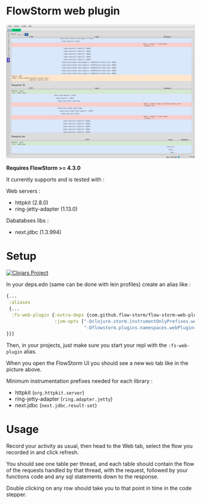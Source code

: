 # FlowStorm web plugin

![demo](./images/plugin_demo.png)

**Requires FlowStorm >= 4.3.0**

It currently supports and is tested with :

Web servers : 

- httpkit (2.8.0)
- ring-jetty-adapter (1.13.0)

Dabatabses libs :

- next.jdbc (1.3.994)
    
# Setup

[![Clojars Project](https://img.shields.io/clojars/v/com.github.flow-storm/flow-storm-web-plugin.svg)](https://clojars.org/com.github.flow-storm/flow-storm-web-plugin) 

In your deps.edn (same can be done with lein profiles) create an alias like :

```clojure
{...
 :aliases
 {...
  :fs-web-plugin {:extra-deps {com.github.flow-storm/flow-storm-web-plugin {:mvn/version "1.0.1"}}
                  :jvm-opts ["-Dclojure.storm.instrumentOnlyPrefixes.webPlugin=org.httpkit.server,ring.adapter.jetty,next.jdbc.result-set"
                             "-Dflowstorm.plugins.namespaces.webPlugin=flow-storm.plugins.web.all"]}
}}}
```

Then, in your projects, just make sure you start your repl with the `:fs-web-plugin` alias.

When you open the FlowStorm UI you should see a new `Web` tab like in the picture above.

Minimum instrumentation prefixes needed for each library :

- httpkit (`org.httpkit.server`)
- ring-jetty-adapter (`ring.adapter.jetty`)
- next.jdbc (`next.jdbc.result-set`)

# Usage

Record your activity as usual, then head to the Web tab, select the flow you recorded in and click refresh.

You should see one table per thread, and each table should contain the flow of the requests handled by that thread,
with the request, followed by your functions code and any sql statements down to the response.

Double clicking on any row should take you to that point in time in the code stepper.

